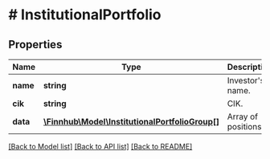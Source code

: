 # # InstitutionalPortfolio

## Properties

Name | Type | Description | Notes
------------ | ------------- | ------------- | -------------
**name** | **string** | Investor&#39;s name. | [optional]
**cik** | **string** | CIK. | [optional]
**data** | [**\Finnhub\Model\InstitutionalPortfolioGroup[]**](InstitutionalPortfolioGroup.md) | Array of positions. | [optional]

[[Back to Model list]](../../README.md#models) [[Back to API list]](../../README.md#endpoints) [[Back to README]](../../README.md)
